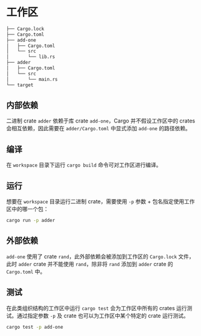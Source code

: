 # 工作区

```bash
├── Cargo.lock
├── Cargo.toml
├── add-one
│   ├── Cargo.toml
│   └── src
│       └── lib.rs
├── adder
│   ├── Cargo.toml
│   └── src
│       └── main.rs
└── target
```

## 内部依赖

二进制 crate `adder` 依赖于库 crate `add-one`，Cargo 并不假设工作区中的 crates 会相互依赖，因此需要在 `adder/Cargo.toml` 中显式添加 `add-one` 的路径依赖。

## 编译

在 `workspace` 目录下运行 `cargo build` 命令可对工作区进行编译。

## 运行

想要在 `workspace` 目录运行二进制 crate，需要使用 `-p` 参数 + 包名指定使用工作区中的哪一个包：

```bash
cargo run -p adder
```

## 外部依赖

`add-one` 使用了 crate `rand`，此外部依赖会被添加到工作区的 `Cargo.lock` 文件，此时 `adder` crate 并不能使用 `rand`，除非将 `rand` 添加到 `adder` crate 的 `Cargo.toml` 中。

## 测试

在此类组织结构的工作区中运行 `cargo test` 会为工作区中所有的 crates 运行测试。通过指定参数 `-p` 及 crate 也可以为工作区中某个特定的 crate 运行测试。

```bash
cargo test -p add-one
```
